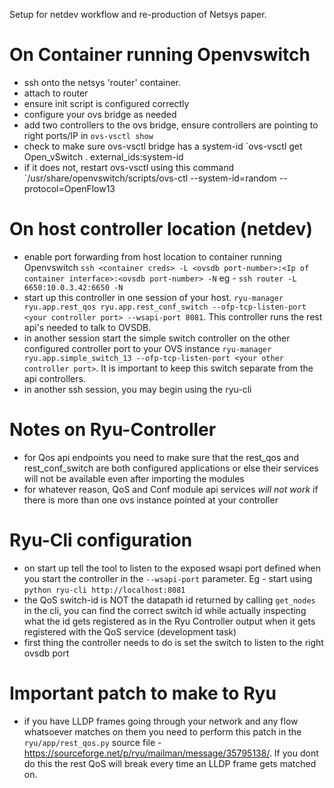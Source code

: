 Setup for netdev workflow and re-production of Netsys paper.

# On Container running Openvswitch
- ssh onto the netsys 'router' container.
- attach to router
- ensure init script is configured correctly
- configure your ovs bridge as needed
- add two controllers to the ovs bridge, ensure controllers are pointing to right ports/IP in `ovs-vsctl show`
- check to make sure ovs-vsctl bridge has a system-id `ovs-vsctl get Open_vSwitch . external_ids:system-id
- if it does not, restart ovs-vsctl using this command `/usr/share/openvswitch/scripts/ovs-ctl --system-id=random --protocol=OpenFlow13


# On host controller location (netdev)
- enable port forwarding from host location to container running Openvswitch `ssh <container creds> -L <ovsdb port-number>:<Ip of container interface>:<ovsdb port-number> -N` eg - `ssh router -L 6650:10.0.3.42:6650 -N`
- start up this controller in one session of your host. `ryu-manager ryu.app.rest_qos ryu.app.rest_conf_switch --ofp-tcp-listen-port <your controller port> --wsapi-port 8081`. This controller runs the rest api's needed to talk to OVSDB.
- in another session start the simple switch controller on the other configured controller port to your OVS instance `ryu-manager ryu.app.simple_switch_13 --ofp-tcp-listen-port <your other controller port>`. It is important to keep this switch separate from the api controllers.
- in another ssh session, you may begin using the ryu-cli

# Notes on Ryu-Controller
- for Qos api endpoints you need to make sure that the rest\_qos and rest\_conf\_switch are both configured applications or else their services will not be available even after importing the modules
- for whatever reason, QoS and Conf module api services *will not work* if there is more than one ovs instance pointed at your controller

# Ryu-Cli configuration
- on start up tell the tool to listen to the exposed wsapi port defined when you start the controller in the `--wsapi-port` parameter. Eg - start using `python ryu-cli http://localhost:8081`
- the QoS switch-id is NOT the datapath id returned by calling `get_nodes` in the cli, you can find the correct switch id while actually inspecting what the id gets registered as in the Ryu Controller output when it gets registered with the QoS service (development task)
- first thing the controller needs to do is set the switch to listen to the right ovsdb port

# Important patch to make to Ryu 
- if you have LLDP frames going through your network and any flow whatsoever matches on them you need to perform this patch in the `ryu/app/rest_qos.py` source file - https://sourceforge.net/p/ryu/mailman/message/35795138/. If you dont do this the rest QoS will break every time an LLDP frame gets matched on.
